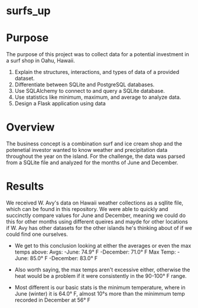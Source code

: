 # surfs_up

# Purpose

The purpose of this project was to collect data for a potential investment in a surf shop in Oahu, Hawaii.

1. Explain the structures, interactions, and types of data of a provided dataset.
2. Differentiate between SQLite and PostgreSQL databases.
3. Use SQLAlchemy to connect to and query a SQLite database.
4. Use statistics like minimum, maximum, and average to analyze data.
5. Design a Flask application using data

# Overview 

The business concept is a combination surf and ice cream shop and the potenetial investor wanted to know weather and precipitation data throughout the year on the island. For the challenge, the data was parsed from a SQLite file and analyzed for the months of June and December.

# Results

We received W. Avy's data on Hawaii weather collections as a sqllite file, which can be found in this repository. We were able to quickly and succinctly compare values for June and December, meaning we could do this for other months using different queires and mayde for other locations if W. Avy has other datasets for the other islands he's thinking about of if we could find one ourselves.




- We get to this conclusion looking at either the averages or even the max temps above: Avgs: -June: 74.9° F -December: 71.0° F Max Temp: -June: 85.0° F -December: 83.0° F

- Also worth saying, the max temps aren't excessive either, otherwise the heat would be a problem if it were consistently in the 90-100° F range.

- Most different is our basic stats is the minimum temperature, where in June (winter) it is 64.0° F, almost 10°s more than the minimmum temp recorded in December at 56° F
